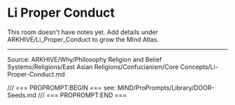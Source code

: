 # Li Proper Conduct

This room doesn't have notes yet. Add details under ARKHIVE/Li_Proper_Conduct to grow the Mind Atlas.

---
Source: ARKHIVE/Why/Philosophy Religion and Belief Systems/Religions/East Asian Religions/Confucianism/Core Concepts/Li-Proper-Conduct.md

/// === PROPROMPT:BEGIN ===
see: MIND/ProPrompts/Library/DOOR-Seeds.md
/// === PROPROMPT:END ===
